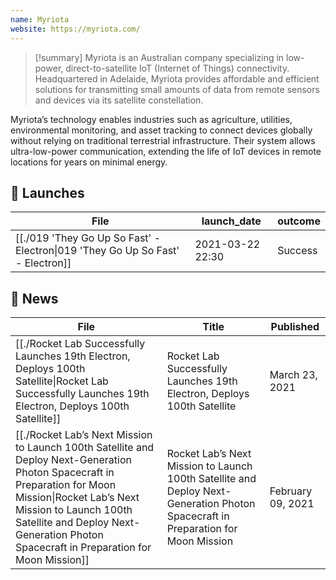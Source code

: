 ```yaml
---
name: Myriota
website: https://myriota.com/
---
```


>[!summary]
Myriota is an Australian company specializing in low-power, direct-to-satellite IoT (Internet of Things) connectivity. Headquartered in Adelaide, Myriota provides affordable and efficient solutions for transmitting small amounts of data from remote sensors and devices via its satellite constellation.
>
Myriota’s technology enables industries such as agriculture, utilities, environmental monitoring, and asset tracking to connect devices globally without relying on traditional terrestrial infrastructure. Their system allows ultra-low-power communication, extending the life of IoT devices in remote locations for years on minimal energy.


## 🚀 Launches

| File                                                                                            | launch_date      | outcome |
| ----------------------------------------------------------------------------------------------- | ---------------- | ------- |
| [[./019 'They Go Up So Fast' - Electron\|019 'They Go Up So Fast' - Electron]] | 2021-03-22 22:30 | Success |

## 📰 News
| File                                                                                                                                                                                                                                                                           | Title                                                                                                                             | Published         |
| ------------------------------------------------------------------------------------------------------------------------------------------------------------------------------------------------------------------------------------------------------------------------------ | --------------------------------------------------------------------------------------------------------------------------------- | ----------------- |
| [[./Rocket Lab Successfully Launches 19th Electron, Deploys 100th Satellite\|Rocket Lab Successfully Launches 19th Electron, Deploys 100th Satellite]]                                                                                                                   | Rocket Lab Successfully Launches 19th Electron, Deploys 100th Satellite                                                           | March 23, 2021    |
| [[./Rocket Lab’s Next Mission to Launch 100th Satellite and Deploy Next-Generation Photon Spacecraft in Preparation for Moon Mission\|Rocket Lab’s Next Mission to Launch 100th Satellite and Deploy Next-Generation Photon Spacecraft in Preparation for Moon Mission]] | Rocket Lab’s Next Mission to Launch 100th Satellite and Deploy Next-Generation Photon Spacecraft in Preparation for Moon Mission  | February 09, 2021 |


